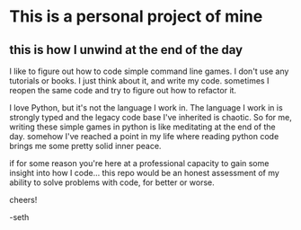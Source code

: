 # This is a personal project of mine

## this is how I unwind at the end of the day

I like to figure out how to code simple command line games. I don't use any tutorials or books. I just think about it, and write my code. sometimes I reopen the same code and try to figure out how to refactor it.

I love Python, but it's not the language I work in. The language I work in is strongly typed and the legacy code base I've inherited is chaotic. So for me, writing these simple games in python is like meditating at the end of the day. somehow I've reached a point in my life where reading python code brings me some pretty solid inner peace.

if for some reason you're here at a professional capacity to gain some insight into how I code... this repo would be an honest assessment of my ability to solve problems with code, for better or worse.

cheers!

-seth